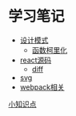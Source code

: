学习笔记
==========

- [设计模式](./design-pattern/readme.md)
  - [函数柯里化](./design-pattern/currying.md)
- [react源码](./react/srcCode.md)
  - [diff](./react/diff.md)
- [svg](./svg/README.md)
- [webpack相关](./webpack/README.md)


[小知识点](./little-point/readme.md)
